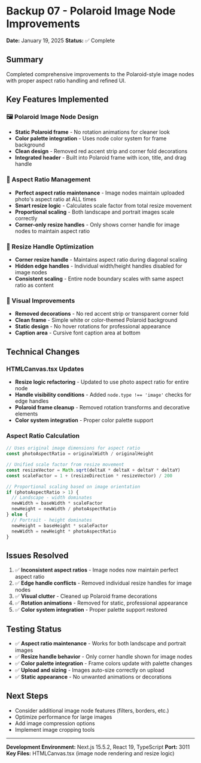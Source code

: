 # Backup 07 - Polaroid Image Node Improvements
**Date:** January 19, 2025
**Status:** ✅ Complete

## Summary
Completed comprehensive improvements to the Polaroid-style image nodes with proper aspect ratio handling and refined UI.

## Key Features Implemented

### 🖼️ Polaroid Image Node Design
- **Static Polaroid frame** - No rotation animations for cleaner look
- **Color palette integration** - Uses node color system for frame background
- **Clean design** - Removed red accent strip and corner fold decorations
- **Integrated header** - Built into Polaroid frame with icon, title, and drag handle

### 📐 Aspect Ratio Management
- **Perfect aspect ratio maintenance** - Image nodes maintain uploaded photo's aspect ratio at ALL times
- **Smart resize logic** - Calculates scale factor from total resize movement
- **Proportional scaling** - Both landscape and portrait images scale correctly
- **Corner-only resize handles** - Only shows corner handle for image nodes to maintain aspect ratio

### 🎯 Resize Handle Optimization
- **Corner resize handle** - Maintains aspect ratio during diagonal scaling
- **Hidden edge handles** - Individual width/height handles disabled for image nodes
- **Consistent scaling** - Entire node boundary scales with same aspect ratio as content

### 🎨 Visual Improvements
- **Removed decorations** - No red accent strip or transparent corner fold
- **Clean frame** - Simple white or color-themed Polaroid background
- **Static design** - No hover rotations for professional appearance
- **Caption area** - Cursive font caption area at bottom

## Technical Changes

### HTMLCanvas.tsx Updates
- **Resize logic refactoring** - Updated to use photo aspect ratio for entire node
- **Handle visibility conditions** - Added `node.type !== 'image'` checks for edge handles
- **Polaroid frame cleanup** - Removed rotation transforms and decorative elements
- **Color system integration** - Proper color palette support

### Aspect Ratio Calculation
```typescript
// Uses original image dimensions for aspect ratio
const photoAspectRatio = originalWidth / originalHeight

// Unified scale factor from resize movement
const resizeVector = Math.sqrt(deltaX * deltaX + deltaY * deltaY)
const scaleFactor = 1 + (resizeDirection * resizeVector) / 200

// Proportional scaling based on image orientation
if (photoAspectRatio > 1) {
  // Landscape - width dominates
  newWidth = baseWidth * scaleFactor
  newHeight = newWidth / photoAspectRatio
} else {
  // Portrait - height dominates
  newHeight = baseHeight * scaleFactor
  newWidth = newHeight * photoAspectRatio
}
```

## Issues Resolved
1. ✅ **Inconsistent aspect ratios** - Image nodes now maintain perfect aspect ratio
2. ✅ **Edge handle conflicts** - Removed individual resize handles for image nodes
3. ✅ **Visual clutter** - Cleaned up Polaroid frame decorations
4. ✅ **Rotation animations** - Removed for static, professional appearance
5. ✅ **Color system integration** - Proper palette support restored

## Testing Status
- ✅ **Aspect ratio maintenance** - Works for both landscape and portrait images
- ✅ **Resize handle behavior** - Only corner handle shown for image nodes
- ✅ **Color palette integration** - Frame colors update with palette changes
- ✅ **Upload and sizing** - Images auto-size correctly on upload
- ✅ **Static appearance** - No unwanted animations or decorations

## Next Steps
- Consider additional image node features (filters, borders, etc.)
- Optimize performance for large images
- Add image compression options
- Implement image cropping tools

---
**Development Environment:** Next.js 15.5.2, React 19, TypeScript
**Port:** 3011
**Key Files:** HTMLCanvas.tsx (image node rendering and resize logic)